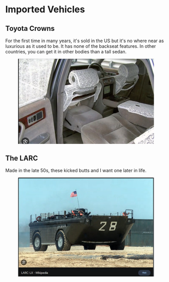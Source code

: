 # Imported Vehicles

## Toyota Crowns

For the first time in many years, it's sold in the US but it's no where near as luxurious as it used to be. It has none of the backseat features. In other countries, you can get it in other bodies than a tall sedan.

<figure><img src="../../../.gitbook/assets/image (661).png" alt=""><figcaption></figcaption></figure>

## The LARC

Made in the late 50s, these kicked butts and I want one later in life.&#x20;

<figure><img src="../../../.gitbook/assets/image (1) (1) (1) (1) (1) (1) (1) (1) (1) (1) (1) (1) (1) (1) (1) (1) (1) (1) (1) (1) (1) (1) (1) (1) (1) (1) (1) (1) (1) (1) (1) (1) (1) (1) (1) (1) (1) (1) (1).png" alt=""><figcaption></figcaption></figure>





